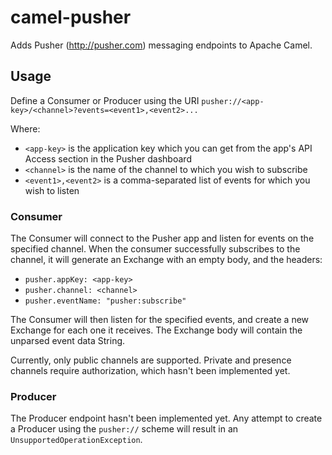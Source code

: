 camel-pusher
============

Adds Pusher (http://pusher.com) messaging endpoints to Apache Camel.

Usage
-----

Define a Consumer or Producer using the URI `pusher://<app-key>/<channel>?events=<event1>,<event2>...`

Where:
* `<app-key>` is the application key which you can get from the app's API Access section in the Pusher dashboard
* `<channel>` is the name of the channel to which you wish to subscribe
* `<event1>,<event2>` is a comma-separated list of events for which you wish to listen

### Consumer

The Consumer will connect to the Pusher app and listen for events on the specified channel. When the consumer successfully
subscribes to the channel, it will generate an Exchange with an empty body, and the headers:
* `pusher.appKey: <app-key>`
* `pusher.channel: <channel>`
* `pusher.eventName: "pusher:subscribe"`

The Consumer will then listen for the specified events, and create a new Exchange for each one it receives. The Exchange body will contain the unparsed event data String.

Currently, only public channels are supported. Private and presence channels require authorization, which hasn't been implemented yet.

### Producer

The Producer endpoint hasn't been implemented yet. Any attempt to create a Producer using the `pusher://` scheme will result in an `UnsupportedOperationException`.
